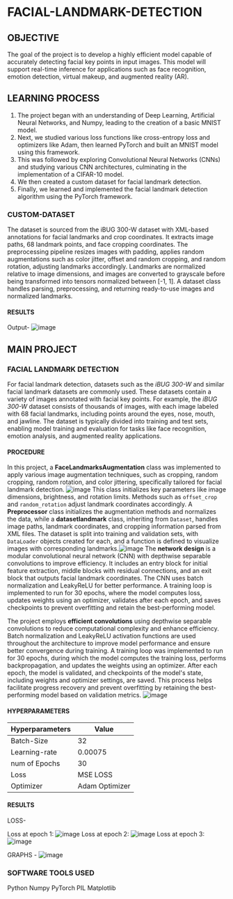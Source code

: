 # FACIAL-LANDMARK-DETECTION

## OBJECTIVE
The goal of the project is to develop a highly efficient model capable of accurately detecting facial key points in input images. This model will support real-time inference for applications such as face recognition, emotion detection, virtual makeup, and augmented reality (AR).

## LEARNING PROCESS


1. The project began with an understanding of Deep Learning, Artificial Neural Networks, and Numpy, leading to the creation of a basic MNIST model.
2. Next, we studied various loss functions like cross-entropy loss and optimizers like Adam, then learned PyTorch and built an MNIST model using this framework.
3. This was followed by exploring Convolutional Neural Networks (CNNs) and studying various CNN architectures, culminating in the implementation of a CIFAR-10 model.
4. We then created a custom dataset for facial landmark detection.
5. Finally, we learned and implemented the facial landmark detection algorithm using the PyTorch framework.



### CUSTOM-DATASET
The dataset is sourced from the iBUG 300-W dataset with XML-based annotations for facial landmarks and crop coordinates. It extracts image paths, 68 landmark points, and face cropping coordinates. The preprocessing pipeline resizes images with padding, applies random augmentations such as color jitter, offset and random cropping, and random rotation, adjusting landmarks accordingly. Landmarks are normalized relative to image dimensions, and images are converted to grayscale before being transformed into tensors normalized between [-1, 1]. A dataset class handles parsing, preprocessing, and returning ready-to-use images and normalized landmarks.

#### RESULTS
Output-
![image](https://hackmd.io/_uploads/S1GGjmYkkg.png)
## MAIN PROJECT
### FACIAL LANDMARK DETECTION

For facial landmark detection, datasets such as the *iBUG 300-W* and similar facial landmark datasets are commonly used. These datasets contain a variety of images annotated with facial key points. For example, the *iBUG 300-W* dataset consists of thousands of images, with each image labeled with 68 facial landmarks, including points around the eyes, nose, mouth, and jawline. The dataset is typically divided into training and test sets, enabling model training and evaluation for tasks like face recognition, emotion analysis, and augmented reality applications.

#### PROCEDURE




In this project, a **FaceLandmarksAugmentation** class was implemented to apply various image augmentation techniques, such as cropping, random cropping, random rotation, and color jittering, specifically tailored for facial landmark detection. ![image](https://hackmd.io/_uploads/HkrIMVtk1l.png)
This class initializes key parameters like image dimensions, brightness, and rotation limits. Methods such as `offset_crop` and `random_rotation` adjust landmark coordinates accordingly. A **Preprocessor** class initializes the augmentation methods and normalizes the data, while a **datasetlandmark** class, inheriting from `Dataset`, handles image paths, landmark coordinates, and cropping information parsed from XML files. The dataset is split into training and validation sets, with `DataLoader` objects created for each, and a function is defined to visualize images with corresponding landmarks.![image](https://hackmd.io/_uploads/HJco7EYy1e.png)
The **network design** is a modular convolutional neural network (CNN) with depthwise separable convolutions to improve efficiency. It includes an entry block for initial feature extraction, middle blocks with residual connections, and an exit block that outputs facial landmark coordinates. The CNN uses batch normalization and LeakyReLU for better performance. A training loop is implemented to run for 30 epochs, where the model computes loss, updates weights using an optimizer, validates after each epoch, and saves checkpoints to prevent overfitting and retain the best-performing model.




The project employs **efficient convolutions** using depthwise separable convolutions to reduce computational complexity and enhance efficiency. Batch normalization and LeakyReLU activation functions are used throughout the architecture to improve model performance and ensure better convergence during training. A training loop was implemented to run for 30 epochs, during which the model computes the training loss, performs backpropagation, and updates the weights using an optimizer. After each epoch, the model is validated, and checkpoints of the model's state, including weights and optimizer settings, are saved. This process helps facilitate progress recovery and prevent overfitting by retaining the best-performing model based on validation metrics.
![image](https://hackmd.io/_uploads/BJo3HEYJkl.png)
#### HYPERPARAMETERS
| Hyperparameters | Value | 
| -------- | -------- | 
|   Batch-Size| 32
Learning-rate	|0.00075
num of Epochs|30
Loss |      MSE LOSS
Optimizer |    Adam Optimizer
#### RESULTS
LOSS-
 
Loss at epoch 1:
![image](https://hackmd.io/_uploads/S1kkuNKJ1l.png)
Loss at epoch 2:
![image](https://hackmd.io/_uploads/H1C-OEKykg.png)
Loss at epoch 3:
![image](https://hackmd.io/_uploads/HJfr_4Kyyx.png)


GRAPHS -
![image](https://hackmd.io/_uploads/S1qu_VYkyg.png)


### SOFTWARE TOOLS USED 
 Python
Numpy
PyTorch
PIL
Matplotlib








































